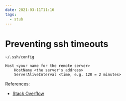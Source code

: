 ```yaml
---
date: 2021-03-11T11:16
tags: 
  - stub
---
```


# Preventing ssh timeouts

`~/.ssh/config`
```
Host <your name for the remote server>
    HostName <the server's address>
    ServerAliveInterval <time, e.g. 120 = 2 minutes>
```

References:

- [Stack Overflow](https://stackoverflow.com/questions/25084288/keep-ssh-session-alive)
